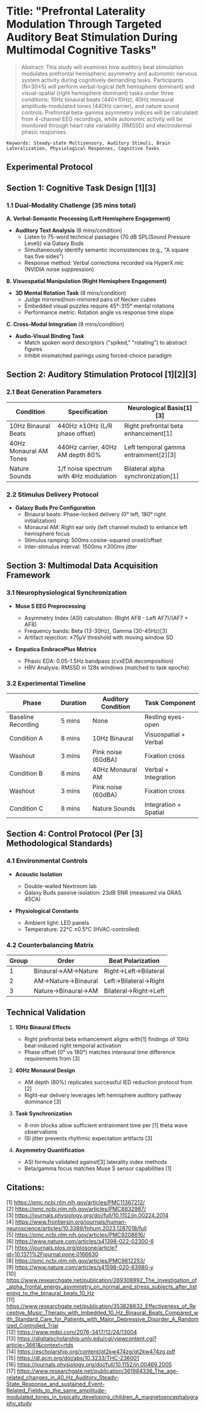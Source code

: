 # Title: "Prefrontal Laterality Modulation Through Targeted Auditory Beat Stimulation During Multimodal Cognitive Tasks"  

> Abstract: This study will examines how auditory beat stimulation modulates prefrontal hemispheric asymmetry and autonomic nervous system activity during cognitively demanding tasks. Participants (N=30±5) will perform verbal-logical (left hemisphere dominant) and visual-spatial (right hemisphere dominant) tasks under three conditions: 10Hz binaural beats (440±10Hz), 40Hz monaural amplitude-modulated tones (440Hz carrier), and nature sound controls. Prefrontal beta-gamma asymmetry indices will be calculated from 4-channel EEG recordings, while autonomic activity will be monitored through heart rate variability (RMSSD) and electrodermal phasic responses. 

`Keywords: Steady-state Multisensory, Auditory Stimuli, Brain Lateralization, Physiological Responses, Cognitive Tasks`


## Experimental Protocol
## Section 1: Cognitive Task Design [1][3]  
### 1.1 Dual-Modality Challenge (35 mins total)  
**A. Verbal-Semantic Processing (Left Hemisphere Engagement)**  
- **Auditory Text Analysis** (8 mins/condition)  
  - Listen to 75-word technical passages (70 dB SPL(Sound Pressure Level)) via Galaxy Buds  
  - Simultaneously identify semantic inconsistencies (e.g., "A square has five sides")  
  - Response method: Verbal corrections recorded via HyperX mic (NVIDIA noise suppression)  

**B. Visuospatial Manipulation (Right Hemisphere Engagement)**  
- **3D Mental Rotation Task** (8 mins/condition)  
  - Judge mirrored/non-mirrored pairs of Necker cubes  
  - Embedded visual puzzles require 45°-315° mental rotations  
  - Performance metric: Rotation angle vs response time slope  

**C. Cross-Modal Integration** (8 mins/condition)  
- **Audio-Visual Binding Task**  
  - Match spoken word descriptors ("spiked," "rotating") to abstract figures  
  - Inhibit mismatched pairings using forced-choice paradigm  

## Section 2: Auditory Stimulation Protocol [1][2][3]
### 2.1 Beat Generation Parameters  
| Condition               | Specification                          | Neurological Basis[1][3]               |  
|-------------------------|----------------------------------------|------------------------------------------|  
| 10Hz Binaural Beats     | 440Hz ±10Hz (L/R phase offset)         | Right prefrontal beta enhancement[1]   |  
| 40Hz Monaural AM Tones  | 440Hz carrier, 40Hz AM depth 80%       | Left temporal gamma entrainment[2][3]   |  
| Nature Sounds           | 1/f noise spectrum with 4Hz modulation | Bilateral alpha synchronization[1]     |  

### 2.2 Stimulus Delivery Protocol  
- **Galaxy Buds Pro Configuration**  
  - Binaural beats: Phase-locked delivery (0° left, 180° right initialization)  
  - Monaural AM: Right ear only (left channel muted) to enhance left hemisphere focus  
  - Stimulus ramping: 500ms cosine-squared onset/offset  
  - Inter-stimulus interval: 1500ms ±300ms jitter  

## Section 3: Multimodal Data Acquisition Framework  
### 3.1 Neurophysiological Synchronization  
- **Muse S EEG Preprocessing**  
  - Asymmetry Index (ASI) calculation: (Right AF8 - Left AF7)/(AF7 + AF8)  
  - Frequency bands: Beta (13-30Hz), Gamma (30-45Hz)[3]  
  - Artifact rejection: ±75μV threshold with moving window SD  

- **Empatica EmbracePlus Metrics**  
  - Phasic EDA: 0.05-1.5Hz bandpass (cvxEDA decomposition)  
  - HRV Analysis: RMSSD in 128s windows (matched to task epochs)  

### 3.2 Experimental Timeline  
| Phase               | Duration | Auditory Condition   | Task Component       |  
|---------------------|----------|-----------------------|----------------------|  
| Baseline Recording  | 5 mins   | None                  | Resting eyes-open    |  
| Condition A         | 8 mins  | 10Hz Binaural         | Visuospatial + Verbal|  
| Washout             | 3 mins   | Pink noise (60dBA)    | Fixation cross       |  
| Condition B         | 8 mins  | 40Hz Monaural AM      | Verbal + Integration |  
| Washout             | 3 mins   | Pink noise (60dBA)    | Fixation cross       |  
| Condition C         | 8 mins  | Nature Sounds         | Integration + Spatial|  

## Section 4: Control Protocol (Per [3] Methodological Standards)  
### 4.1 Environmental Controls  
- **Acoustic Isolation**  
  - Double-walled Nextroom lab  
  - Galaxy Buds passive isolation: 23dB SNR (measured via GRAS 45CA)  

- **Physiological Constants**  
  - Ambient light: LED panels 
  - Temperature: 22°C ±0.5°C (HVAC-controlled)  

### 4.2 Counterbalancing Matrix  
| Group | Order                  | Beat Polarization    |  
|-------|------------------------|----------------------|  
| 1     | Binaural→AM→Nature     | Right→Left→Bilateral |  
| 2     | AM→Nature→Binaural     | Left→Bilateral→Right |  
| 3     | Nature→Binaural→AM     | Bilateral→Right→Left |  

## Technical Validation
1. **10Hz Binaural Effects**  
   - Right prefrontal beta enhancement aligns with[1] findings of 10Hz beat-induced right temporal activation  
   - Phase offset (0° vs 180°) matches interaural time difference requirements from [3]  

2. **40Hz Monaural Design**  
   - AM depth (80%) replicates successful IED reduction protocol from [2]  
   - Right-ear delivery leverages left hemisphere auditory pathway dominance [3]  

3. **Task Synchronization**  
   - 8-min blocks allow sufficient entrainment time per [1] theta wave observations  
   - ISI jitter prevents rhythmic expectation artifacts [3]  

4. **Asymmetry Quantification**  
   - ASI formula validated against[3] laterality index methods  
   - Beta/gamma focus matches Muse S sensor capabilities [1]  


## Citations:

[1] https://pmc.ncbi.nlm.nih.gov/articles/PMC11367212/ <br>
[2] https://pmc.ncbi.nlm.nih.gov/articles/PMC8832987/ <br>
[3] https://journals.physiology.org/doi/full/10.1152/jn.00224.2014 <br>
[4] https://www.frontiersin.org/journals/human-neuroscience/articles/10.3389/fnhum.2023.1287018/full <br>
[5] https://pmc.ncbi.nlm.nih.gov/articles/PMC9208616/ <br>
[6] https://www.nature.com/articles/s41398-022-02300-6 <br>
[7] https://journals.plos.org/plosone/article?id=10.1371%2Fjournal.pone.0166630 <br>
[8] https://pmc.ncbi.nlm.nih.gov/articles/PMC9812253/ <br>
[9] https://www.nature.com/articles/s41598-020-63980-y <br>
[10] https://www.researchgate.net/publication/269308992_The_investigation_of_alpha_frontal_energy_asymmetry_on_normal_and_stress_subjects_after_listening_to_the_binaural_beats_10_Hz <br>
[11] https://www.researchgate.net/publication/353828632_Effectiveness_of_Receptive_Music_Therapy_with_Imbedded_10_Hz_Binaural_Beats_Compared_with_Standard_Care_for_Patients_with_Major_Depressive_Disorder_A_Randomized_Controlled_Trial <br>
[12] https://www.mdpi.com/2076-3417/12/24/13004 <br>
[13] https://digitalscholarship.unlv.edu/cgi/viewcontent.cgi?article=3661&context=rtds <br>
[14] https://escholarship.org/content/qt2kw474zg/qt2kw474zg.pdf <br>
[15] https://dl.acm.org/doi/abs/10.3233/THC-236001 <br>
[16] https://journals.physiology.org/doi/full/10.1152/jn.00469.2005 <br>
[17] https://www.researchgate.net/publication/361984336_The_age-related_changes_in_40_Hz_Auditory_Steady-State_Response_and_sustained_Event-Related_Fields_to_the_same_amplitude-modulated_tones_in_typically_developing_children_A_magnetoencephalography_study